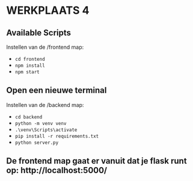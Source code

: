 # WERKPLAATS 4

## Available Scripts

Instellen van de /frontend map:

* `cd frontend`
* `npm install`
* `npm start`


## Open een nieuwe terminal

Instellen van de /backend map:

* `cd backend`
* `python -m venv venv`
* `.\venv\Scripts\activate`
* `pip install -r requirements.txt`
* `python server.py`


## De frontend map gaat er vanuit dat je flask runt op: http://localhost:5000/




